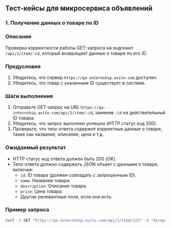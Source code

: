 ## Тест-кейсы для микросервиса объявлений

### 1. Получение данных о товаре по ID

### Описание
Проверка корректности работы GET-запроса на эндпоинт `/api/1/item/:id`, который возвращает данные о товаре по его ID.

### Предусловия
1. Убедитесь, что сервер `https://qa-internship.avito.com` доступен.
2. Убедитесь, что товар с указанным ID существует в системе.

### Шаги выполнения
1. Отправьте GET-запрос на URL `https://qa-internship.avito.com/api/1/item/:id`, заменив `:id` на действительный ID товара.
2. Убедитесь, что запрос выполнен успешно (HTTP статус код 200).
3. Проверьте, что тело ответа содержит корректные данные о товаре, такие как название, описание, цена и т.д.

### Ожидаемый результат
- HTTP статус код ответа должен быть 200 (OK).
- Тело ответа должно содержать JSON объект с данными о товаре, включая:
  - `id`: ID товара (должен совпадать с запрошенным ID).
  - `name`: Название товара.
  - `description`: Описание товара.
  - `price`: Цена товара.
  - Другие релевантные поля, если они есть.

### Пример запроса
```bash
curl -X GET "https://qa-internship.avito.com/api/1/item/123" -H "Accept: application/json"
